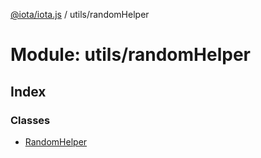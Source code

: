 [@iota/iota.js](../README.md) / utils/randomHelper

# Module: utils/randomHelper

## Index

### Classes

* [RandomHelper](../classes/utils_randomhelper.randomhelper.md)
